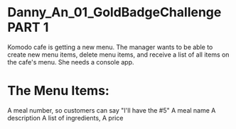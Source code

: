 # Danny_An_01_GoldBadgeChallenge PART 1
Komodo cafe is getting a new menu. The manager wants to be able to create new menu items, delete menu items, and receive a list of all items on the cafe's menu. She needs a console app.

# The Menu Items:
A meal number, so customers can say "I'll have the #5"
A meal name
A description
A list of ingredients,
A price
